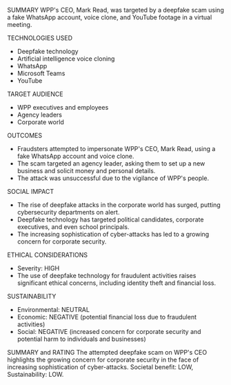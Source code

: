 SUMMARY
WPP's CEO, Mark Read, was targeted by a deepfake scam using a fake WhatsApp account, voice clone, and YouTube footage in a virtual meeting.

TECHNOLOGIES USED
- Deepfake technology
- Artificial intelligence voice cloning
- WhatsApp
- Microsoft Teams
- YouTube

TARGET AUDIENCE
- WPP executives and employees
- Agency leaders
- Corporate world

OUTCOMES
- Fraudsters attempted to impersonate WPP's CEO, Mark Read, using a fake WhatsApp account and voice clone.
- The scam targeted an agency leader, asking them to set up a new business and solicit money and personal details.
- The attack was unsuccessful due to the vigilance of WPP's people.

SOCIAL IMPACT
- The rise of deepfake attacks in the corporate world has surged, putting cybersecurity departments on alert.
- Deepfake technology has targeted political candidates, corporate executives, and even school principals.
- The increasing sophistication of cyber-attacks has led to a growing concern for corporate security.

ETHICAL CONSIDERATIONS
- Severity: HIGH
- The use of deepfake technology for fraudulent activities raises significant ethical concerns, including identity theft and financial loss.

SUSTAINABILITY
- Environmental: NEUTRAL
- Economic: NEGATIVE (potential financial loss due to fraudulent activities)
- Social: NEGATIVE (increased concern for corporate security and potential harm to individuals and businesses)

SUMMARY and RATING
The attempted deepfake scam on WPP's CEO highlights the growing concern for corporate security in the face of increasing sophistication of cyber-attacks. Societal benefit: LOW, Sustainability: LOW.
